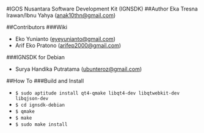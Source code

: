 #IGOS Nusantara Software Development Kit (IGNSDK)
##Author
Eka Tresna Irawan/Ibnu Yahya (anak10thn@gmail.com)

##Contributors
###Wiki
* Eko Yunianto (eyeyunianto@gmail.com)
* Arif Eko Pratono (arifep2000@gmail.com)

###IGNSDK for Debian
* Surya Handika Putratama (ubunteroz@gmail.com)

##How To
###Build and Install
* `$ sudo aptitude install qt4-qmake libqt4-dev libqtwebkit-dev libqjson-dev`
* `$ cd ignsdk-debian`
* `$ qmake`
* `$ make`
* `$ sudo make install`
